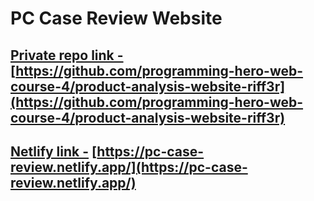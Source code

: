 # PC Case Review Website

## [Private repo link -](https://github.com/programming-hero-web-course-4/product-analysis-website-riff3r) [https://github.com/programming-hero-web-course-4/product-analysis-website-riff3r](https://github.com/programming-hero-web-course-4/product-analysis-website-riff3r)

## [Netlify link -](https://pc-case-review.netlify.app/) [https://pc-case-review.netlify.app/](https://pc-case-review.netlify.app/)
